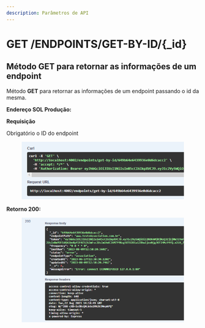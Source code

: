 ```yaml
---
description: Parâmetros de API
---
```


# GET /ENDPOINTS/GET-BY-ID/{\_id}

## Método GET para retornar as informações de um endpoint

Método **GET** para retornar as informações de um endpoint passando o id da mesma.

**Endereço SOL Produção:**&#x20;

**Requisição**

Obrigatório o ID do endpoint

<figure><img src="../../.gitbook/assets/Screenshot_3 (9).png" alt=""><figcaption></figcaption></figure>

**Retorno 200:**

<figure><img src="../../.gitbook/assets/Screenshot_4 (9).png" alt=""><figcaption></figcaption></figure>

